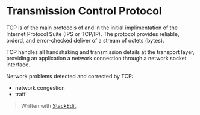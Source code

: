 # Transmission Control Protocol

TCP is of the main protocols of and in the initial implimentation of the Internet Protocol Suite (IPS or TCP/IP). The protocol provides reliable, orderd, and error-checked deliver of a stream of octets (bytes).

TCP handles all handshaking and transmission details at the transport layer, providing an application a network connection through a network socket interface.

Network problems detected and corrected by TCP:

 - network congestion
 - traff

> Written with [StackEdit](https://stackedit.io/).
<!--stackedit_data:
eyJoaXN0b3J5IjpbLTE4MjU2Mzk0OTFdfQ==
-->
